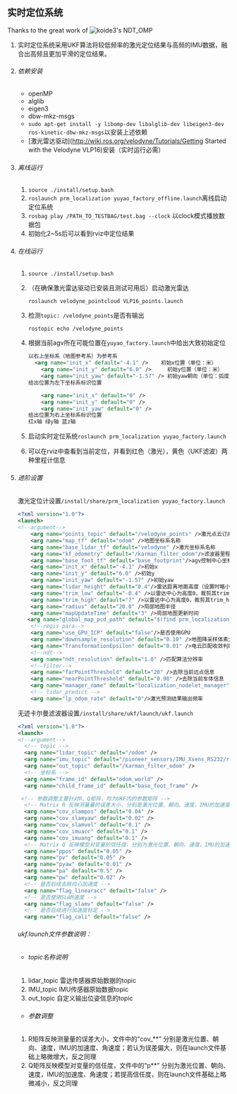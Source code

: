 ## 实时定位系统
Thanks to the great work of ![koide3](https://github.com/koide3/ndt_omp)'s NDT_OMP
1. 实时定位系统采用UKF算法将较低频率的激光定位结果与高频的IMU数据，融合出高频且更加平滑的定位结果。

2. ###### 依赖安装

   - openMP
   - alglib
   - eigen3
   - dbw-mkz-msgs
   - `sudo apt-get install -y libomp-dev libalglib-dev libeigen3-dev ros-kinetic-dbw-mkz-msgs`以安装上述依赖
   - [激光雷达驱动](http://wiki.ros.org/velodyne/Tutorials/Getting Started with the Velodyne VLP16)安装（实时运行必需）

3. ###### 离线运行

   1. `source ./install/setup.bash`
   2. `roslaunch prm_localization yuyao_factory_offline.launch`离线启动定位系统
   3. `rosbag play /PATH_TO_TESTBAG/test.bag --clock` 以clock模式播放数据包
   4. 初始化2~5s后可以看到rviz中定位结果

4. ###### 在线运行

   1. `source ./install/setup.bash`

   2. （在确保激光雷达驱动已安装且测试可用后）启动激光雷达

      `roslaunch velodyne_pointcloud VLP16_points.launch`

   3. 检测`topic: /velodyne_points`是否有输出

      `rostopic echo /velodyne_points`

   4. 根据当前agv所在可能位置在`yuyao_factory.launch`中给出大致初始定位

      ```xml
      以右上坐标系（地图参考系）为参考系
      	<arg name="init_x" default="-4.1" />    初始x位置（单位：米）
          <arg name="init_y" default="6.0" />     初始y位置（单位：米）
          <arg name="init_yaw" default="-1.57" /> 初始yaw朝向（单位：弧度）
      给出位置为左下坐标系标识位置
      
          <arg name="init_x" default="0" />    
          <arg name="init_y" default="0" />     
          <arg name="init_yaw" default="0" /> 
      给出位置为右上坐标系标识位置
      红x轴 绿y轴 蓝z轴
      ```

   5. 启动实时定位系统`roslaunch prm_localization yuyao_factory.launch`

   6. 可以在rviz中查看到当前定位，并看到红色（激光），黄色（UKF滤波）两种里程计信息

5. ###### 进阶设置

   激光定位计设置`/install/share/prm_localization yuyao_factory.launch`

   ```xml
   <?xml version="1.0"?>
   <launch>
   <!--argument-->
       <arg name="points_topic" default="/velodyne_points" />激光点云订阅话题
       <arg name="map_tf" default="odom" />地图坐标系名称
       <arg name="base_lidar_tf" default="velodyne" />激光坐标系名称
       <arg name="kf_odometry" default="/karman_filter_odom"/>滤波器里程计发布话题
       <arg name="base_foot_tf" default="base_footprint"/>agv控制中心坐标系名称（由于未标定激光雷达与控制中心相对位置，故暂不可用）
       <arg name="init_x" default="-4.1" />初始x
       <arg name="init_y" default="6.0" />初始y
       <arg name="init_yaw" default="-1.57" />初始yaw
       <arg name="lidar_height" default="0.4"/>雷达距离地面高度（设置时略小于实际高度）
       <arg name="trim_low" default="-0.4" />以雷达中心为高度0，裁剪其trim_low下点云
       <arg name="trim_high" default="7" />以雷达中心为高度0，裁剪其trim_high上点云
       <arg name="radius" default="20.0" />局部地图半径
       <arg name="mapUpdateTime" default="3" />局部地图更新时间
      <arg name="global_map_pcd_path" default="$(find prm_localization)/data/shunyu_factory_half.pcd" />全局地图路径
       <!--regis para-->
       <arg name="use_GPU_ICP" default="false"/>是否使用GPU
       <arg name="downsample_resolution" default="0.10" />地图降采样体素大小，单位m
       <arg name="TransformationEpsilon" default="0.01" />电云匹配收敛判断阈值
       <!--ndt-->
       <arg name="ndt_resolution" default="1.0" />匹配算法分辨率
       <!--filter-->
       <arg name="farPointThreshold" default="20" />去除当前远点信息
       <arg name="nearPointThreshold" default="0.98" />去除当前车体信息
       <arg name="manager_name" default="localization_nodelet_manager"/>nodelet_manager命名
       <!-- lidar_predict -->
       <arg name="lp_odom_rate" default="0"/>激光预测结果输出频率
   
   ```

   无迹卡尔曼滤波器设置`/install/share/ukf/launch/ukf.launch`

   ```xml
   <?xml version="1.0"?>
   <launch>
   <!--argument-->
     <!-- topic -->
     <arg name="lidar_topic" default="/odom" />
     <arg name="imu_topic" default="/pioneer_sensors/IMU_Xsens_RS232/raw_acceleration" />
     <arg name="out_topic" default="/karman_filter_odom" />
     <!-- 坐标系 -->
     <arg name="frame_id" default="odom_world" />
     <arg name="child_frame_id" default="base_foot_frame" />
   
    <!-- 参数调整主要针对R、Q矩阵，均为UKF内的参数矩阵 -->
     <!-- Matrix R 反映测量量的误差大小，分别是激光位置、朝向、速度，IMU的加速度、角速度；若认为误差偏大，则在此基础上增大-->
     <arg name="cov_slampos" default="0.04" />
     <arg name="cov_slamyaw" default="0.02" />
     <arg name="cov_slamvel" default="0.1" />
     <arg name="cov_imuacc" default="0.1" />
     <arg name="cov_imuang" default="0.1" />
     <!-- Matrix Q 反映模型对变量的信任度，分别为激光位置、朝向、速度，IMU的加速度、角速度；若提高信任度，数值在此基础上减小-->
     <arg name="ppos" default="0.05" />
     <arg name="pv" default="0.05" />
     <arg name="pyaw" default="0.01" />
     <arg name="pa" default="0.5" />
     <arg name="pw" default="0.02" />
     <!-- 是否后续去除向心加速度 -->
     <arg name="flag_linearacc" default="false" />
     <!-- 是否使用SLAM速度 -->
     <arg name="flag_slamv" default="false" />
     <!-- 是否后续进行加速度标定 -->
     <arg name="flag_cali" default="false" />
   ```

   ###### ukf.launch文件参数说明：

   - ###### topic名称说明  

   1. lidar_topic   雷达传感器原始数据的topic
   2. IMU_topic    IMU传感器原始数据topic
   3. out_topic     自定义输出位姿信息的topic

   - ###### 参数调整

   1. R矩阵反映测量量的误差大小，文件中的“cov_**” 分别是激光位置、朝向、速度，IMU的加速度、角速度；若认为误差偏大，则在launch文件基础上略微增大，反之同理
   2. Q矩阵反映模型对变量的信任度，文件中的“p**” 分别为激光位置、朝向、速度，IMU的加速度、角速度；若提高信任度，则在launch文件基础上略微减小，反之同理


   
